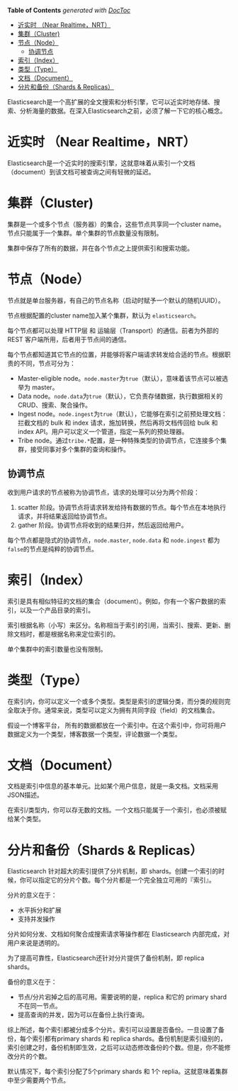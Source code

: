 <!-- START doctoc generated TOC please keep comment here to allow auto update -->
<!-- DON'T EDIT THIS SECTION, INSTEAD RE-RUN doctoc TO UPDATE -->
**Table of Contents**  *generated with [DocToc](https://github.com/thlorenz/doctoc)*

- [近实时 （Near Realtime，NRT）](#%E8%BF%91%E5%AE%9E%E6%97%B6-near-realtimenrt)
- [集群（Cluster)](#%E9%9B%86%E7%BE%A4cluster)
- [节点（Node）](#%E8%8A%82%E7%82%B9node)
  - [协调节点](#%E5%8D%8F%E8%B0%83%E8%8A%82%E7%82%B9)
- [索引（Index）](#%E7%B4%A2%E5%BC%95index)
- [类型（Type）](#%E7%B1%BB%E5%9E%8Btype)
- [文档（Document）](#%E6%96%87%E6%A1%A3document)
- [分片和备份（Shards & Replicas）](#%E5%88%86%E7%89%87%E5%92%8C%E5%A4%87%E4%BB%BDshards--replicas)

<!-- END doctoc generated TOC please keep comment here to allow auto update -->

Elasticsearch是一个高扩展的全文搜索和分析引擎，它可以近实时地存储、搜索、分析海量的数据。在深入Elasticsearch之前，必须了解一下它的核心概念。

# 近实时 （Near Realtime，NRT）

Elasticsearch是一个近实时的搜索引擎，这就意味着从索引一个文档（document）到该文档可被查询之间有轻微的延迟。

# 集群（Cluster)

集群是一个或多个节点（服务器）的集合，这些节点共享同一个cluster name。节点只能属于一个集群。单个集群的节点数量没有限制。

集群中保存了所有的数据，并在各个节点之上提供索引和搜索功能。

# 节点（Node）

节点就是单台服务器，有自己的节点名称（启动时赋予一个默认的随机UUID）。

节点根据配置的cluster name加入某个集群，默认为 `elasticsearch`。

每个节点都可以处理 HTTP层 和 运输层（Transport）的通信。前者为外部的 REST 客户端所用，后者用于节点间的通信。

每个节点都知道其它节点的位置，并能够将客户端请求转发给合适的节点。根据职责的不同，节点可分为：

- Master-eligible node。`node.master`为`true`（默认），意味着该节点可以被选举为 master。
- Data node。`node.data`为`true`（默认），它负责存储数据，执行数据相关的CRUD、搜索、聚合操作。
- Ingest node。`node.ingest`为`true`（默认），它能够在索引之前预处理文档：拦截文档的 bulk 和 index 请求，施加转换，然后再将文档传回给 bulk 和 index API。用户可以定义一个管道，指定一系列的预处理器。
- Tribe node。通过`tribe.*`配置，是一种特殊类型的协调节点，它连接多个集群，接受同事对多个集群的查询和操作。

## 协调节点

收到用户请求的节点被称为协调节点，请求的处理可以分为两个阶段：

1. scatter 阶段。协调节点将请求转发给持有数据的节点。每个节点在本地执行请求，并将结果返回给协调节点。
2. gather 阶段。协调节点将收到的结果归并，然后返回给用户。

每个节点都是隐式的协调节点，`node.master`, `node.data` 和 `node.ingest` 都为 `false`的节点是纯粹的协调节点。

# 索引（Index）

索引是具有相似特征的文档的集合（document）。例如，你有一个客户数据的索引，以及一个产品目录的索引。

索引根据名称（小写）来区分。名称相当于索引的引用，当索引、搜索、更新、删除文档时，都是根据名称来定位索引的。

单个集群中的索引数量也没有限制。

# 类型（Type）

在索引内，你可以定义一个或多个类型。类型是索引的逻辑分类，而分类的规则完全取决于你。通常来说，类型可以定义为拥有共同字段（field）的文档集合。

假设一个博客平台， 所有的数据都放在一个索引中。在这个索引中，你可将用户数据定义为一个类型，博客数据一个类型，评论数据一个类型。

# 文档（Document）

文档是索引中信息的基本单元。比如某个用户信息，就是一条文档。文档采用JSON描述。

在索引/类型内，你可以存无数的文档。一个文档只能属于一个索引，也必须被赋给某个类型。

# 分片和备份（Shards & Replicas）

Elasticsearch 针对超大的索引提供了分片机制，即 shards。创建一个索引的时候，你可以指定它的分片个数。每个分片都是一个完全独立可用的『索引』。

分片的意义在于：

- 水平拆分和扩展
- 支持并发操作

分片如何分发、文档如何聚合成搜索请求等操作都在 Elasticsearch 内部完成，对用户来说是透明的。

为了提高可靠性，Elasticsearch还针对分片提供了备份机制，即 replica shards。

备份的意义在于：

- 节点/分片宕掉之后的高可用。需要说明的是，replica 和它的 primary shard 不在同一节点。
- 提高查询的并发，因为可以在备份上执行查询。



综上所述，每个索引都被分成多个分片。索引可以设置是否备份。一旦设置了备份，每个索引都有primary shards 和 replica shards。备份机制是索引级别的，索引创建之时，备份机制即生效，之后可以动态修改备份的个数。但是，你不能修改分片的个数。

默认情况下，每个索引分配了5个primary shards 和 1个 replia。这就意味着集群中至少需要两个节点。


